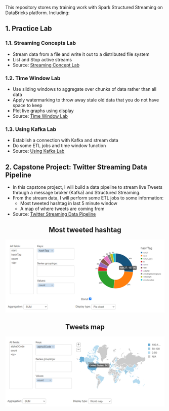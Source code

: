 This repository stores my training work with Spark Structured Streaming on DataBricks platform. Including:
## 1. Practice Lab
### 1.1. Streaming Concepts Lab
- Stream data from a file and write it out to a distributed file system
- List and Stop active streams
- Source: [Streaming Concept Lab](https://databricks-prod-cloudfront.cloud.databricks.com/public/4027ec902e239c93eaaa8714f173bcfc/632996160314877/288086402606599/2507171090954711/latest.html)
### 1.2. Time Window Lab
- Use sliding windows to aggregate over chunks of data rather than all data
- Apply watermarking to throw away stale old data that you do not have space to keep
- Plot live graphs using display
- Source: [Time Window Lab](https://databricks-prod-cloudfront.cloud.databricks.com/public/4027ec902e239c93eaaa8714f173bcfc/632996160314877/288086402606579/2507171090954711/latest.html)
### 1.3. Using Kafka Lab
- Establish a connection with Kafka and stream data
- Do some ETL jobs and time window function
- Source: [Using Kafka Lab](https://databricks-prod-cloudfront.cloud.databricks.com/public/4027ec902e239c93eaaa8714f173bcfc/632996160314877/288086402606555/2507171090954711/latest.html)
## 2. Capstone Project: Twitter Streaming Data Pipeline
- In this capstone project, I will build a data pipeline to stream live Tweets through a message broker (Kafka) and Structured Streaming. 
- From the stream data, I will perform some ETL jobs to some information:
  - Most tweeted hashtag in last 5 minute window
  - A map of where tweets are coming from
- Source: [Twitter Streaming Data Pipeline](https://databricks-prod-cloudfront.cloud.databricks.com/public/4027ec902e239c93eaaa8714f173bcfc/632996160314877/288086402606227/2507171090954711/latest.html)
<h2 align="center">Most tweeted hashtag</h2>

![Most tweeted hashtag](./images/1.png)

<h2 align="center">Tweets map</h2>

![Tweets map](./images/2.png)

